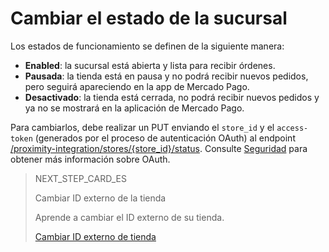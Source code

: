 # Cambiar el estado de la sucursal

Los estados de funcionamiento se definen de la siguiente manera:

* **Enabled**: la sucursal está abierta y lista para recibir órdenes.
* **Pausada**: la tienda está en pausa y no podrá recibir nuevos pedidos, pero seguirá apareciendo en la app de Mercado Pago.
* **Desactivado**: la tienda está cerrada, no podrá recibir nuevos pedidos y ya no se mostrará en la aplicación de Mercado Pago.

Para cambiarlos, debe realizar un PUT enviando el `store_id` y el `access-token` (generados por el proceso de autenticación OAuth) al endpoint [/proximity-integration/stores/{store_id}/status](https://www.mercadopago[FAKER][URL][DOMAIN]/developers/es/reference/mp_delivery/_proximity-integration_users_seller_id_stores/get). Consulte [Seguridad](https://www.mercadopago[FAKER][URL][DOMAIN]/developers/es/guides/security/oauth/introduction) para obtener más información sobre OAuth.

> NEXT_STEP_CARD_ES
>
> Cambiar ID externo de la tienda
>
> Aprende a cambiar el ID externo de su tienda.
>
> [Cambiar ID externo de tienda](https://www.mercadopago[FAKER][URL][DOMAIN]/developers/es/guides/mp-delivery/change-store-external-id)